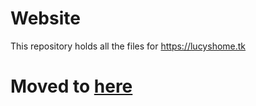 # Website

This repository holds all the files for https://lucyshome.tk

# Moved to [here](https://github.com/lucyuwi/lucyuwi.github.io)
